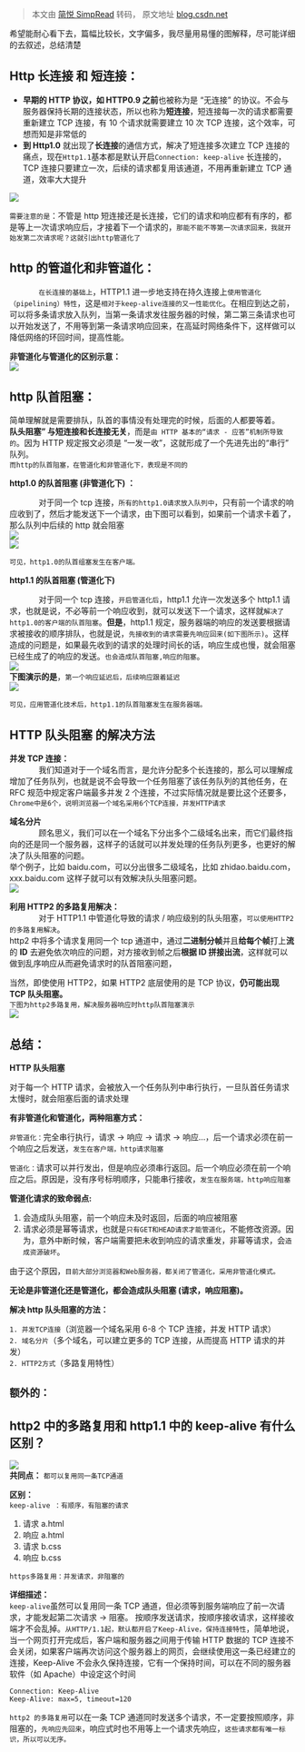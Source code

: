 > 本文由 [简悦 SimpRead](http://ksria.com/simpread/) 转码， 原文地址 [blog.csdn.net](https://blog.csdn.net/fesfsefgs/article/details/108294050)

希望能耐心看下去，篇幅比较长，文字偏多，我尽量用易懂的图解释，尽可能详细的去叙述，总结清楚

Http 长连接 和 短连接：
---------------

*   **早期的 HTTP 协议，如 HTTP0.9 之前**也被称为是 “无连接” 的协议。不会与服务器保持长期的连接状态，所以也称为**短连接**，短连接每一次的请求都需要重新建立 TCP 连接，有 10 个请求就需要建立 10 次 TCP 连接，这个效率，可想而知是非常低的
*   **到 Http1.0** 就出现了**长连接**的通信方式，解决了短连接多次建立 TCP 连接的痛点，现在`Http1.1`基本都是默认开启`Connection: keep-alive` 长连接的， TCP 连接只要建立一次，后续的请求都复用该通道，不用再重新建立 TCP 通道，效率大大提升

![](https://img-blog.csdnimg.cn/20200829141134742.png?x-oss-process=image/watermark,type_ZmFuZ3poZW5naGVpdGk,shadow_10,text_aHR0cHM6Ly9ibG9nLmNzZG4ubmV0L2Zlc2ZzZWZncw==,size_16,color_FFFFFF,t_70#pic_center)

`需要注意的是`：不管是 http 短连接还是长连接，它们的请求和响应都有有序的，都是等上一次请求响应后，才接着下一个请求的，`那能不能不等第一次请求回来，我就开始发第二次请求呢？这就引出http管道化了`

  

http 的管道化和非管道化：
---------------

             `在长连接的基础上`，HTTP1.1 进一步地支持在持久连接上`使用管道化（pipelining）特性`，这是`相对于keep-alive连接的又一性能优化`。在相应到达之前，可以将多条请求放入队列，当第一条请求发往服务器的时候，第二第三条请求也可以开始发送了，不用等到第一条请求响应回来，在高延时网络条件下，这样做可以降低网络的环回时间，提高性能。

**非管道化与管道化的区别示意：**  
![](https://img-blog.csdnimg.cn/20200829145502688.png?x-oss-process=image/watermark,type_ZmFuZ3poZW5naGVpdGk,shadow_10,text_aHR0cHM6Ly9ibG9nLmNzZG4ubmV0L2Zlc2ZzZWZncw==,size_16,color_FFFFFF,t_70#pic_center)

  

http 队首阻塞：
----------

简单理解就是需要排队，队首的事情没有处理完的时候，后面的人都要等着。  
**队头阻塞” 与短连接和长连接无关**，而是`由 HTTP 基本的“请求 - 应答”机制所导致的`。因为 HTTP 规定报文必须是 “一发一收”，这就形成了一个先进先出的“串行” 队列。  
`而http的队首阻塞，在管道化和非管道化下，表现是不同的`

**http1.0 的队首阻塞 (非管道化下) ：**

             对于同一个 tcp 连接，`所有的http1.0请求放入队列中`，只有前一个请求的响应收到了，然后才能发送下一个请求，由下图可以看到，如果前一个请求卡着了，那么队列中后续的 http 就会阻塞  
![](https://img-blog.csdnimg.cn/20200829150852456.png?x-oss-process=image/watermark,type_ZmFuZ3poZW5naGVpdGk,shadow_10,text_aHR0cHM6Ly9ibG9nLmNzZG4ubmV0L2Zlc2ZzZWZncw==,size_16,color_FFFFFF,t_70#pic_center)  
![](https://img-blog.csdnimg.cn/20200829152933362.png?x-oss-process=image/watermark,type_ZmFuZ3poZW5naGVpdGk,shadow_10,text_aHR0cHM6Ly9ibG9nLmNzZG4ubmV0L2Zlc2ZzZWZncw==,size_16,color_FFFFFF,t_70#pic_center)

`可见，http1.0的队首组塞发生在客户端。`  
  

**http1.1 的队首阻塞 (管道化下)**

             对于同一个 tcp 连接，`开启管道化后`，http1.1 允许一次发送多个 http1.1 请求，也就是说，不必等前一个响应收到，就可以发送下一个请求，这样就`解决了http1.0的客户端的队首阻塞`。**但是**，http1.1 规定，服务器端的响应的发送要根据请求被接收的顺序排队，也就是说，`先接收到的请求需要先响应回来(如下图所示)`。这样造成的问题是，如果最先收到的请求的处理时间长的话，响应生成也慢，就会阻塞已经生成了的响应的发送。`也会造成队首阻塞,响应的阻塞`。  
![](https://img-blog.csdnimg.cn/20200829151300165.png?x-oss-process=image/watermark,type_ZmFuZ3poZW5naGVpdGk,shadow_10,text_aHR0cHM6Ly9ibG9nLmNzZG4ubmV0L2Zlc2ZzZWZncw==,size_16,color_FFFFFF,t_70#pic_center)  
**下图演示的是**，`第一个响应延迟后，后续响应跟着延迟`  
![](https://img-blog.csdnimg.cn/20200829153535184.png?x-oss-process=image/watermark,type_ZmFuZ3poZW5naGVpdGk,shadow_10,text_aHR0cHM6Ly9ibG9nLmNzZG4ubmV0L2Zlc2ZzZWZncw==,size_16,color_FFFFFF,t_70#pic_center)

`可见，应用管道化技术后，http1.1的队首阻塞发生在服务器端。`

  

HTTP 队头阻塞 的解决方法
---------------

**并发 TCP 连接：**  
             我们知道对于一个域名而言，是允许分配多个长连接的，那么可以理解成增加了任务队列，也就是说不会导致一个任务阻塞了该任务队列的其他任务，在 RFC 规范中规定客户端最多并发 2 个连接，不过实际情况就是要比这个还要多，`Chrome中是6个，说明浏览器一个域名采用6个TCP连接，并发HTTP请求`

  

**域名分片**  
             顾名思义，我们可以在一个域名下分出多个二级域名出来，而它们最终指向的还是同一个服务器，这样子的话就可以并发处理的任务队列更多，也更好的解决了队头阻塞的问题。  
举个例子，比如 baidu.com，可以分出很多二级域名，比如 zhidao.baidu.com，xxx.baidu.com 这样子就可以有效解决队头阻塞问题。  
![](https://img-blog.csdnimg.cn/2020082916035293.png#pic_center)  
  

**利用 HTTP2 的多路复用解决：**  
             对于 HTTP1.1 中管道化导致的请求 / 响应级别的队头阻塞，`可以使用HTTP2的多路复用解决`。  
http2 中将多个请求复用同一个 tcp 通道中，通过**二进制分帧**并且**给每个帧**打上**流**的 **ID** 去避免依次响应的问题，对方接收到帧之后**根据 ID 拼接出流**，这样就可以做到乱序响应从而避免请求时的队首阻塞问题，

当然，即使使用 HTTP2，如果 HTTP2 底层使用的是 TCP 协议，**仍可能出现 TCP 队头阻塞。**  
`下图为http2多路复用，解决服务器响应时http队首阻塞演示`  
![](https://img-blog.csdnimg.cn/20200829161234921.png?x-oss-process=image/watermark,type_ZmFuZ3poZW5naGVpdGk,shadow_10,text_aHR0cHM6Ly9ibG9nLmNzZG4ubmV0L2Zlc2ZzZWZncw==,size_16,color_FFFFFF,t_70#pic_center)

  

总结：
---

**HTTP 队头阻塞**

对于每一个 HTTP 请求，会被放入一个任务队列中串行执行，一旦队首任务请求太慢时，就会阻塞后面的请求处理

**有非管道化和管道化，两种阻塞方式：**

`非管道化：`完全串行执行，请求 -> 响应 -> 请求 -> 响应…，后一个请求必须在前一个响应之后发送，`发生在客户端，http请求阻塞`

`管道化：`请求可以并行发出，但是响应必须串行返回。后一个响应必须在前一个响应之后。原因是，没有序号标明顺序，只能串行接收，`发生在服务端，http响应阻塞`

**管道化请求的致命弱点:**

1.  会造成队头阻塞，前一个响应未及时返回，后面的响应被阻塞
2.  请求必须是幂等请求，也就是`只有GET和HEAD请求才能管道化`，不能修改资源。因为，意外中断时候，客户端需要把未收到响应的请求重发，非幂等请求，会`造成资源破坏`。

由于这个原因，`目前大部分浏览器和Web服务器，都关闭了管道化，采用非管道化模式。`

**无论是非管道化还是管道化，都会造成队头阻塞 (请求，响应阻塞)。**

**解决 http 队头阻塞的方法：**

`1. 并发TCP连接`（浏览器一个域名采用 6-8 个 TCP 连接，并发 HTTP 请求）  
`2. 域名分片`（多个域名，可以建立更多的 TCP 连接，从而提高 HTTP 请求的并发）  
`2. HTTP2方式`（多路复用特性）

  

`额外的：`
------

http2 中的多路复用和 http1.1 中的 keep-alive 有什么区别？
------------------------------------------

![](https://img-blog.csdnimg.cn/20200829162206141.png?x-oss-process=image/watermark,type_ZmFuZ3poZW5naGVpdGk,shadow_10,text_aHR0cHM6Ly9ibG9nLmNzZG4ubmV0L2Zlc2ZzZWZncw==,size_16,color_FFFFFF,t_70#pic_center)  
**共同点：** `都可以复用同一条TCP通道`

**区别：**  
`keep-alive ：有顺序，有阻塞的请求`  
1. 请求 a.html  
2. 响应 a.html  
3. 请求 b.css  
4. 响应 b.css

`https多路复用：并发请求，非阻塞的`

**详细描述：**  
`keep-alive`虽然可以复用同一条 TCP 通道，但必须等到服务端响应了前一次请求，才能发起第二次请求 -> 阻塞。 按顺序发送请求，按顺序接收请求，这样接收端才不会乱掉。`从HTTP/1.1起，默认都开启了Keep-Alive，保持连接特性`，简单地说，当一个网页打开完成后，客户端和服务器之间用于传输 HTTP 数据的 TCP 连接不会关闭，如果客户端再次访问这个服务器上的网页，会继续使用这一条已经建立的连接，Keep-Alive 不会永久保持连接，它有一个保持时间，可以在不同的服务器软件（如 Apache）中设定这个时间

```
Connection: Keep-Alive
Keep-Alive: max=5, timeout=120
```

`http2 的多路复用`可以在一条 TCP 通道同时发送多个请求，不一定要按照顺序，非阻塞的，`先响应先回来`，响应式时也不用等上一个请求先响应，`这些请求都有唯一标识，所以可以无序。`